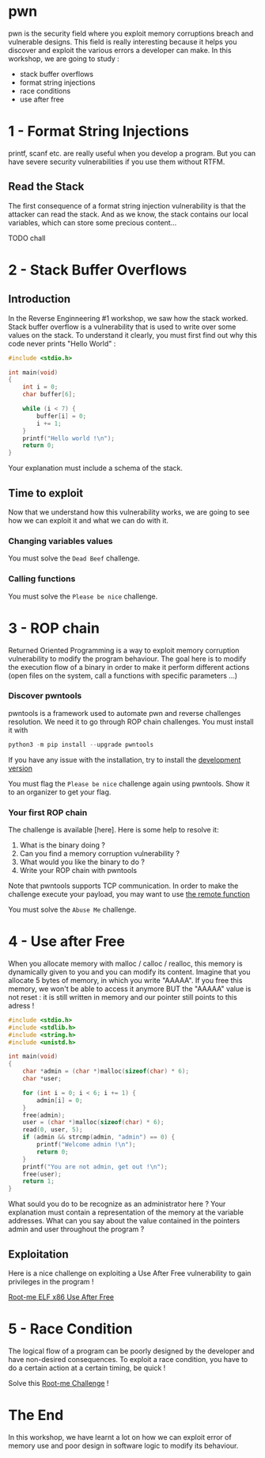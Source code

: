 # pwn

pwn is the security field where you exploit memory corruptions breach and vulnerable designs. This field is really interesting because it helps you discover and exploit the various errors a developer can make.
In this workshop, we are going to study :
* stack buffer overflows
* format string injections
* race conditions
* use after free

# 1 - Format String Injections

printf, scanf etc. are really useful when you develop a program. But you can have severe security vulnerabilities if you use them without RTFM.

## Read the Stack

The first consequence of a format string injection vulnerability is that the attacker can read the stack. And as we know, the stack contains our local variables, which can store some precious content...

TODO chall

# 2 - Stack Buffer Overflows

## Introduction

In the Reverse Enginneering #1 workshop, we saw how the stack worked. Stack buffer overflow is a vulnerability that is used to write over some values on the stack. To understand it clearly, you must first find out why this code never prints "Hello World" :
```C
#include <stdio.h>

int main(void)
{
    int i = 0;
    char buffer[6];

    while (i < 7) {
        buffer[i] = 0;
        i += 1;
    }
    printf("Hello world !\n");
    return 0;
}
```

Your explanation must include a schema of the stack.

## Time to exploit

Now that we understand how this vulnerability works, we are going to see how we can exploit it and what we can do with it.

### Changing variables values

You must solve the `Dead Beef` challenge.

### Calling functions

You must solve the `Please be nice` challenge.

# 3 - ROP chain

Returned Oriented Programming is a way to exploit memory corruption vulnerability to modify the program behaviour. The goal here is to modify the execution flow of a binary in order to make it perform different actions (open files on the system, call a functions with specific parameters ...)

### Discover pwntools

pwntools is a framework used to automate pwn and reverse challenges resolution. We need it to go through ROP chain challenges. You must install it with
```py
python3 -m pip install --upgrade pwntools
```
If you have any issue with the installation, try to install the [development version](https://docs.pwntools.com/en/stable/install.html)

You must flag the `Please be nice` challenge again using pwntools. Show it to an organizer to get your flag.

### Your first ROP chain

The challenge is available [here]. Here is some help to resolve it:
1. What is the binary doing ?
2. Can you find a memory corruption vulnerability ?
3. What would you like the binary to do ?
4. Write your ROP chain with pwntools

Note that pwntools supports TCP communication. In order to make the challenge execute your payload, you may want to use [the remote function](https://docs.pwntools.com/en/stable/tubes/sockets.html)

You must solve the `Abuse Me` challenge.

# 4 - Use after Free

When you allocate memory with malloc / calloc / realloc, this memory is dynamically given to you and you can modify its content. Imagine that you allocate 5 bytes of memory, in which you write "AAAAA". If you free this memory, we won't be able to access it anymore BUT the "AAAAA" value is not reset : it is still written in memory and our pointer still points to this adress !

```C
#include <stdio.h>
#include <stdlib.h>
#include <string.h>
#include <unistd.h>

int main(void)
{
    char *admin = (char *)malloc(sizeof(char) * 6);
    char *user;

    for (int i = 0; i < 6; i += 1) {
        admin[i] = 0;
    }
    free(admin);
    user = (char *)malloc(sizeof(char) * 6);
    read(0, user, 5);
    if (admin && strcmp(admin, "admin") == 0) {
        printf("Welcome admin !\n");
        return 0;
    }
    printf("You are not admin, get out !\n");
    free(user);
    return 1;
}
```

What sould you do to be recognize as an administrator here ? Your explanation must contain a representation of the memory at the variable addresses. What can you say about the value contained in the pointers admin and user throughout the program ?

## Exploitation

Here is a nice challenge on exploiting a Use After Free vulnerability to gain privileges in the program !

[Root-me ELF x86 Use After Free](https://www.root-me.org/fr/Challenges/App-Systeme/ELF-x86-Use-After-Free-basic)

# 5 - Race Condition

The logical flow of a program can be poorly designed by the developer and have non-desired consequences. To exploit a race condition, you have to do a certain action at a certain timing, be quick !

Solve this [Root-me Challenge](https://www.root-me.org/fr/Challenges/App-Systeme/ELF-x86-Race-condition) !

# The End

In this workshop, we have learnt a lot on how we can exploit error of memory use and poor design in software logic to modify its behaviour.
